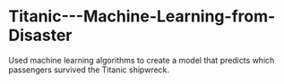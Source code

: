 # Titanic---Machine-Learning-from-Disaster
 Used machine learning algorithms to create a model that predicts which passengers survived the Titanic shipwreck.
